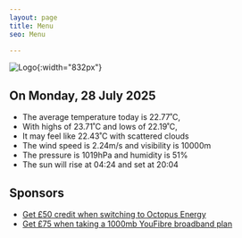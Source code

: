 ```yaml
---
layout: page
title: Menu
seo: Menu

---
```


![Logo](/images/logo.jpg){:width="832px"}

<!-- weather_marker starts -->
## On Monday, 28 July 2025

- The average temperature today is 22.77˚C,
- With highs of 23.71˚C and lows of 22.19˚C,
- It may feel like 22.43˚C with scattered clouds
- The wind speed is 2.24m/s and visibility is 10000m
- The pressure is 1019hPa and humidity is 51%
- The sun will rise at 04:24 and set at 20:04

<!-- weather_marker ends -->

## Sponsors

- [Get £50 credit when switching to Octopus Energy](https://bit.ly/3oD1nnS)
- [Get £75 when taking a 1000mb YouFibre broadband plan](https://aklam.io/91zWhU?)
